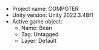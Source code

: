 <!-- UNITY CODE ASSIST INSTRUCTIONS START -->
- Project name: COMPOTER
- Unity version: Unity 2022.3.48f1
- Active game object:
  - Name: Bean
  - Tag: Untagged
  - Layer: Default
<!-- UNITY CODE ASSIST INSTRUCTIONS END -->